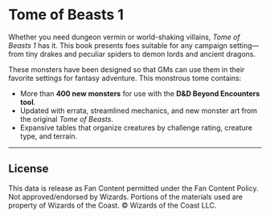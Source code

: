 # Tome of Beasts 1

Whether you need dungeon vermin or world-shaking villains, *Tome of Beasts 1* has it. This book presents foes suitable for any campaign setting—from tiny drakes and peculiar spiders to demon lords and ancient dragons.

These monsters have been designed so that GMs can use them in their favorite settings for fantasy adventure. This monstrous tome contains:

- More than **400 new monsters** for use with the **D&D Beyond Encounters tool**.
- Updated with errata, streamlined mechanics, and new monster art from the original *Tome of Beasts*.
- Expansive tables that organize creatures by challenge rating, creature type, and terrain.

---

## License

This data is release as Fan Content permitted under the Fan Content Policy. Not approved/endorsed by Wizards. Portions of the materials used are property of Wizards of the Coast. © Wizards of the Coast LLC.
